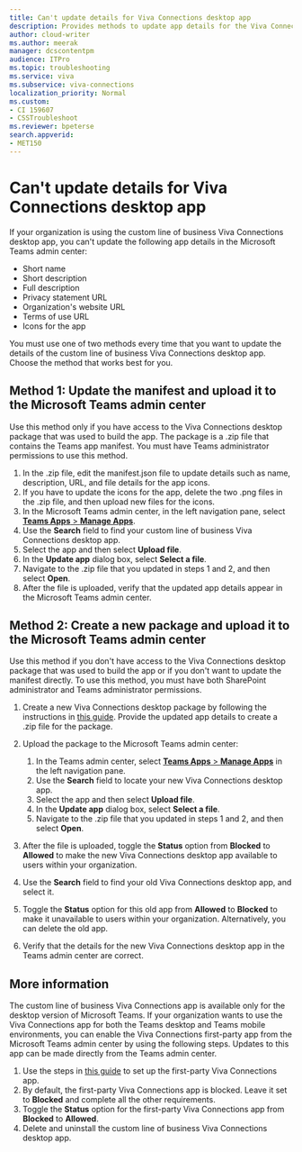 ```yaml
---
title: Can't update details for Viva Connections desktop app 
description: Provides methods to update app details for the Viva Connections desktop app.
author: cloud-writer
ms.author: meerak
manager: dcscontentpm
audience: ITPro 
ms.topic: troubleshooting 
ms.service: viva
ms.subservice: viva-connections
localization_priority: Normal
ms.custom: 
- CI 159607
- CSSTroubleshoot
ms.reviewer: bpeterse
search.appverid: 
- MET150
---
```


# Can't update details for Viva Connections desktop app

If your organization is using the custom line of business Viva Connections desktop app, you can't update the following app details in the Microsoft Teams admin center:

- Short name
- Short description
- Full description
- Privacy statement URL
- Organization's website URL
- Terms of use URL
- Icons for the app

You must use one of two methods every time that you want to update the details of the custom line of business Viva Connections desktop app. Choose the method that works best for you.

## Method 1: Update the manifest and upload it to the Microsoft Teams admin center

Use this method only if you have access to the Viva Connections desktop package that was used to build the app. The package is a .zip file that contains the Teams app manifest. You must have Teams administrator permissions to use this method.

1. In the .zip file, edit the manifest.json file to update details such as name, description, URL, and file details for the app icons.
2. If you have to update the icons for the app, delete the two .png files in the .zip file, and then upload new files for the icons.
3. In the Microsoft Teams admin center, in the left navigation pane, select [**Teams Apps** > **Manage Apps**](https://admin.teams.microsoft.com/policies/manage-apps).
4. Use the **Search** field to find your custom line of business Viva Connections desktop app.
5. Select the app and then select **Upload file**.  
6. In the **Update app** dialog box, select **Select a file**.
7. Navigate to the .zip file that you updated in steps 1 and 2, and then select **Open**.
8. After the file is uploaded, verify that the updated app details appear in the Microsoft Teams admin center.

## Method 2: Create a new package and upload it to the Microsoft Teams admin center

Use this method if you don't have access to the Viva Connections desktop package that was used to build the app or if you don't want to update the manifest directly. To use this method, you must have both SharePoint administrator and Teams administrator permissions.

1. Create a new Viva Connections desktop package by following the instructions in [this guide](/sharepoint/viva-connections-desktop#step-by-step-guide-to-setting-up-viva-connections-desktop-only). Provide the updated app details to create a .zip file for the package.
2. Upload the package to the Microsoft Teams admin center:

   1. In the Teams admin center, select [**Teams Apps** > **Manage Apps**](https://admin.teams.microsoft.com/policies/manage-apps) in the left navigation pane.
   2. Use the **Search** field to locate your new Viva Connections desktop app.
   3. Select the app and then select **Upload file**.
   4. In the **Update app** dialog box, select **Select a file**.
   5. Navigate to the .zip file that you updated in steps 1 and 2, and then select **Open**.

3. After the file is uploaded, toggle the **Status** option from **Blocked** to **Allowed** to make the new Viva Connections desktop app available to users within your organization.
4. Use the **Search** field to find your old Viva Connections desktop app, and select it.
5. Toggle the **Status** option for this old app from **Allowed** to **Blocked** to make it unavailable to users within your organization. Alternatively, you can delete the old app.  
6. Verify that the details for the new Viva Connections desktop app in the Teams admin center are correct.  

## More information

The custom line of business Viva Connections app is available only for the desktop version of Microsoft Teams. If your organization wants to use the Viva Connections app for both the Teams desktop and Teams mobile environments, you can enable the Viva Connections first-party app from the Microsoft Teams admin center by using the following steps. Updates to this app can be made directly from the Teams admin center.

1. Use the steps in [this guide](/connections/guide-to-setting-up-viva-connections#step-6-enable-the-viva-connections-app-in-the-microsoft-teams-admin-center) to set up the first-party Viva Connections app.
2. By default, the first-party Viva Connections app is blocked. Leave it set to **Blocked** and complete all the other requirements.
3. Toggle the **Status** option for the first-party Viva Connections app from **Blocked** to **Allowed**.
4. Delete and uninstall the custom line of business Viva Connections desktop app.
